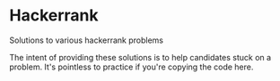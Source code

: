 # Hackerrank
Solutions to various hackerrank problems

The intent of providing these solutions is to help candidates stuck on a problem. It's pointless to practice if you're copying the code here.
